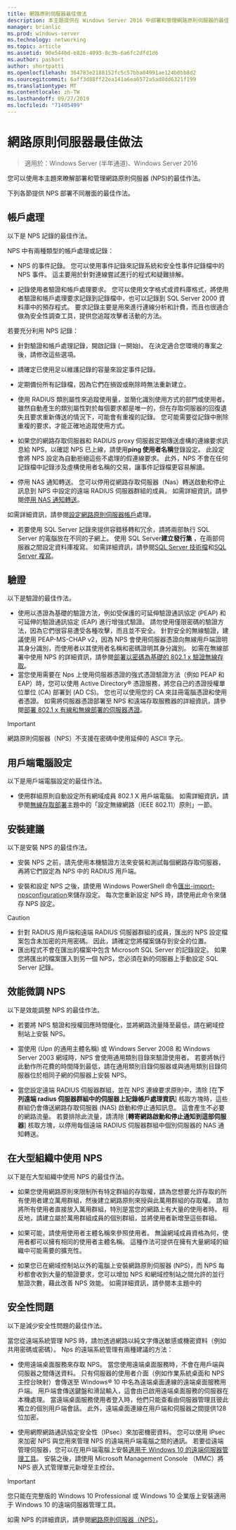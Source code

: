 ```yaml
---
title: 網路原則伺服器最佳做法
description: 本主題提供在 Windows Server 2016 中部署和管理網路原則伺服器的最佳作法。
manager: brianlic
ms.prod: windows-server
ms.technology: networking
ms.topic: article
ms.assetid: 90e544bd-e826-4093-8c3b-6a6fc2dfd1d6
ms.author: pashort
author: shortpatti
ms.openlocfilehash: 364783e2188152fc5c57bba04991ae124b0bb8d2
ms.sourcegitcommit: 6aff3d88ff22ea141a6ea6572a5ad8dd6321f199
ms.translationtype: MT
ms.contentlocale: zh-TW
ms.lasthandoff: 09/27/2019
ms.locfileid: "71405499"
---
```

# <a name="network-policy-server-best-practices"></a>網路原則伺服器最佳做法

>適用於：Windows Server (半年通道)、Windows Server 2016

您可以使用本主題來瞭解部署和管理網路原則伺服器 \(NPS\)的最佳作法。

下列各節提供 NPS 部署不同層面的最佳作法。

## <a name="accounting"></a>帳戶處理

以下是 NPS 記錄的最佳作法。

NPS 中有兩種類型的帳戶處理或記錄：

- NPS 的事件記錄。 您可以使用事件記錄來記錄系統和安全性事件記錄檔中的 NPS 事件。 這主要用於針對連線嘗試進行的程式和疑難排解。

- 記錄使用者驗證和帳戶處理要求。 您可以使用文字格式或資料庫格式，將使用者驗證和帳戶處理要求記錄到記錄檔中，也可以記錄到 SQL Server 2000 資料庫中的預存程式。 要求記錄主要是用來進行連線分析和計費，而且也很適合做為安全性調查工具，提供您追蹤攻擊者活動的方法。

若要充分利用 NPS 記錄：

- 針對驗證和帳戶處理記錄，開啟記錄 \(一開始\)。 在決定適合您環境的專案之後，請修改這些選項。

- 請確定已使用足以維護記錄的容量來設定事件記錄。

- 定期備份所有記錄檔，因為它們在損毀或刪除時無法重新建立。

- 使用 RADIUS 類別屬性來追蹤使用量，並簡化識別使用方式的部門或使用者。 雖然自動產生的類別屬性對於每個要求都是唯一的，但在存取伺服器的回復遺失且要求重新傳送的情況下，可能會有重複的記錄。 您可能需要從記錄中刪除重複的要求，才能正確地追蹤使用方式。

- 如果您的網路存取伺服器和 RADIUS proxy 伺服器定期傳送虛構的連線要求訊息給 NPS，以確認 NPS 已上線，請使用**ping 使用者名稱**登錄設定。 此設定會將 NPS 設定為自動拒絕這些不處理的假連線要求。 此外，NPS 不會在任何記錄檔中記錄涉及虛構使用者名稱的交易，讓事件記錄檔更容易解讀。

- 停用 NAS 通知轉送。 您可以停用從網路存取伺服器（Nas）轉送啟動和停止訊息到 NPS 中設定的遠端 RADIUS 伺服器群組的成員。 如需詳細資訊，請參閱[停用 NAS 通知轉送](nps-disable-nas-notifications.md)。

如需詳細資訊，請參閱[設定網路原則伺服器帳戶](nps-accounting-configure.md)處理。

- 若要使用 SQL Server 記錄來提供容錯移轉和冗余，請將兩部執行 SQL Server 的電腦放在不同的子網上。 使用 SQL Server**建立發行集** ，在兩部伺服器之間設定資料庫複寫。 如需詳細資訊，請參閱[SQL Server 技術檔](https://msdn.microsoft.com/library/ms130214.aspx)和[SQL Server 複寫](https://msdn.microsoft.com/library/ms151198.aspx)。

## <a name="authentication"></a>驗證

以下是驗證的最佳作法。

- 使用以憑證為基礎的驗證方法，例如受保護的可延伸驗證通訊協定 \(PEAP\) 和可延伸的驗證通訊協定 \(EAP\) 進行增強式驗證。 請勿使用僅限密碼的驗證方法，因為它們很容易遭受各種攻擊，而且並不安全。 針對安全的無線驗證，建議使用 PEAP\-MS\-CHAP v2，因為 NPS 會使用伺服器憑證向無線用戶端證明其身分識別，而使用者以其使用者名稱和密碼證明其身分識別。  如需在無線部署中使用 NPS 的詳細資訊，請參閱[部署以密碼為基礎的 802.1 x 驗證無線存取](https://technet.microsoft.com/windows-server-docs/networking/core-network-guide/cncg/wireless/a-deploy-8021x-wireless-access)。
- 當您使用需要在 Nps 上使用伺服器憑證的強式憑證驗證方法（例如 PEAP 和 EAP）時，您可以使用 Active Directory&reg; 憑證服務，將您自己的憑證授權單位單位 \(CA\) 部署到 \(AD CS\)。 您也可以使用您的 CA 來註冊電腦憑證和使用者憑證。 如需將伺服器憑證部署至 NPS 和遠端存取服務器的詳細資訊，請參閱[部署 802.1 x 有線和無線部署的伺服器憑證](https://technet.microsoft.com/windows-server-docs/networking/core-network-guide/cncg/server-certs/deploy-server-certificates-for-802.1x-wired-and-wireless-deployments)。

> [!IMPORTANT]
> 網路原則伺服器（NPS）不支援在密碼中使用延伸的 ASCII 字元。

## <a name="client-computer-configuration"></a>用戶端電腦設定

以下是用戶端電腦設定的最佳作法。

- 使用群組原則自動設定所有網域成員 802.1 X 用戶端電腦。 如需詳細資訊，請參閱[無線存取部署](https://technet.microsoft.com/windows-server-docs/networking/core-network-guide/cncg/wireless/e-wireless-access-deployment#bkmk_policies)主題中的「設定無線網路（IEEE 802.11）原則」一節。

## <a name="installation-suggestions"></a>安裝建議

以下是安裝 NPS 的最佳作法。

- 安裝 NPS 之前，請先使用本機驗證方法來安裝和測試每個網路存取伺服器，再將它們設定為 NPS 中的 RADIUS 用戶端。

- 安裝和設定 NPS 之後，請使用 Windows PowerShell 命令[匯出-import-npsconfiguration](https://technet.microsoft.com/library/jj872749.aspx)來儲存設定。 每次您重新設定 NPS 時，請使用此命令來儲存 NPS 設定。

>[!CAUTION]
>- 針對 RADIUS 用戶端和遠端 RADIUS 伺服器群組的成員，匯出的 NPS 設定檔案包含未加密的共用密碼。 因此，請確定您將檔案儲存到安全的位置。
>- 匯出程式不會在匯出的檔案中包含 Microsoft SQL Server 的記錄設定。 如果您將匯出的檔案匯入到另一個 NPS，您必須在新的伺服器上手動設定 SQL Server 記錄。

## <a name="performance-tuning-nps"></a>效能微調 NPS

以下是效能調整 NPS 的最佳作法。

- 若要將 NPS 驗證和授權回應時間優化，並將網路流量降至最低，請在網域控制站上安裝 NPS。

- 當使用 \(Upn 的通用主體名稱\) 或 Windows Server 2008 和 Windows Server 2003 網域時，NPS 會使用通用類別目錄來驗證使用者。 若要將執行此動作所花費的時間降到最低，請在通用類別目錄伺服器或與通用類別目錄伺服器位於相同子網的伺服器上安裝 NPS。

- 當您設定遠端 RADIUS 伺服器群組，並在 NPS 連線要求原則中，清除 [在**下列遠端 radius 伺服器群組中的伺服器上記錄帳戶處理資訊**] 核取方塊時，這些群組仍會傳送網路存取伺服器 \(NAS\) 啟動和停止通知訊息。 這會產生不必要的網路流量。 若要排除此流量，請清除 [**轉寄網路啟動和停止通知到這部伺服器**] 核取方塊，以停用每個遠端 RADIUS 伺服器群組中個別伺服器的 NAS 通知轉送。

## <a name="using-nps-in-large-organizations"></a>在大型組織中使用 NPS

以下是在大型組織中使用 NPS 的最佳作法。

- 如果您使用網路原則來限制所有特定群組的存取權，請為您想要允許存取的所有使用者建立萬用群組，然後建立網路原則來授與此萬用群組的存取權。 請勿將所有使用者直接放入萬用群組，特別是當您的網路上有大量的使用者時。 相反地，請建立屬於萬用群組成員的個別群組，並將使用者新增至這些群組。

- 如果可能，請使用使用者主體名稱來參照使用者。 無論網域成員資格為何，使用者都可以擁有相同的使用者主體名稱。 這種作法可提供在擁有大量網域的組織中可能需要的擴充性。

- 如果您已在網域控制站以外的電腦上安裝網路原則伺服器 \(NPS\)，而 NPS 每秒都會收到大量的驗證要求，您可以增加 NPS 和網域控制站之間允許的並行驗證次數，藉此改善 NPS 效能。 如需詳細資訊，請參閱本主題中的 

## <a name="security-issues"></a>安全性問題

以下是減少安全性問題的最佳作法。

當您從遠端系統管理 NPS 時，請勿透過網路以純文字傳送敏感或機密資料（例如共用密碼或密碼）。 Nps 的遠端系統管理有兩種建議的方法：

- 使用遠端桌面服務來存取 NPS。 當您使用遠端桌面服務時，不會在用戶端與伺服器之間傳送資料。 只有伺服器的使用者介面（例如作業系統桌面和 NPS 主控台映射）會傳送至 Windows&reg; 10 中名為遠端桌面連線的遠端桌面服務用戶端。 用戶端會傳送鍵盤和滑鼠輸入，這會由已啟用遠端桌面服務的伺服器在本機處理。 當遠端桌面服務使用者登入時，他們只能查看由伺服器管理且彼此獨立的個別用戶端會話。 此外，遠端桌面連線在用戶端和伺服器之間提供128位加密。

- 使用網際網路通訊協定安全性（IPsec）來加密機密資料。 您可以使用 IPsec 來加密 NPS 與您用來管理 NPS 的遠端用戶端電腦之間的通訊。 若要從遠端管理伺服器，您可以在用戶端電腦上安裝[適用于 Windows 10 的遠端伺服器管理工具](https://www.microsoft.com/download/details.aspx?id=45520)。 安裝之後，請使用 Microsoft Management Console （MMC）將 NPS 嵌入式管理單元新增至主控台。

>[!IMPORTANT]
>您只能在完整版的 Windows 10 Professional 或 Windows 10 企業版上安裝適用于 Windows 10 的遠端伺服器管理工具。

如需 NPS 的詳細資訊，請參閱[網路原則伺服器（NPS）](nps-top.md)。

